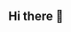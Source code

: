 ## Hi there 👋

<!--

**Here are some ideas to get you started:**
!(https://github.com/gtb-2022-wang-shuhan/.github/blob/main/%E5%BE%AE%E4%BF%A1%E5%9B%BE%E7%89%87_20211117152346.jpg)
🙋‍♀️ A short introduction - what is your organization all about?
🌈 Contribution guidelines - how can the community get involved?
👩‍💻 Useful resources - where can the community find your docs? Is there anything else the community should know?
🍿 Fun facts - what does your team eat for breakfast?
🧙 Remember, you can do mighty things with the power of [Markdown](https://docs.github.com/github/writing-on-github/getting-started-with-writing-and-formatting-on-github/basic-writing-and-formatting-syntax)
-->
